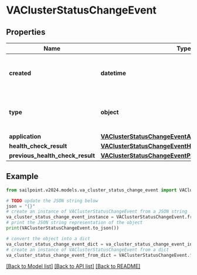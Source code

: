 # VAClusterStatusChangeEvent


## Properties

Name | Type | Description | Notes
------------ | ------------- | ------------- | -------------
**created** | **datetime** | The date and time the status change occurred. | 
**type** | **object** | The type of the object that initiated this event. | 
**application** | [**VAClusterStatusChangeEventApplication**](VAClusterStatusChangeEventApplication.md) |  | 
**health_check_result** | [**VAClusterStatusChangeEventHealthCheckResult**](VAClusterStatusChangeEventHealthCheckResult.md) |  | 
**previous_health_check_result** | [**VAClusterStatusChangeEventPreviousHealthCheckResult**](VAClusterStatusChangeEventPreviousHealthCheckResult.md) |  | 

## Example

```python
from sailpoint.v2024.models.va_cluster_status_change_event import VAClusterStatusChangeEvent

# TODO update the JSON string below
json = "{}"
# create an instance of VAClusterStatusChangeEvent from a JSON string
va_cluster_status_change_event_instance = VAClusterStatusChangeEvent.from_json(json)
# print the JSON string representation of the object
print(VAClusterStatusChangeEvent.to_json())

# convert the object into a dict
va_cluster_status_change_event_dict = va_cluster_status_change_event_instance.to_dict()
# create an instance of VAClusterStatusChangeEvent from a dict
va_cluster_status_change_event_from_dict = VAClusterStatusChangeEvent.from_dict(va_cluster_status_change_event_dict)
```
[[Back to Model list]](../README.md#documentation-for-models) [[Back to API list]](../README.md#documentation-for-api-endpoints) [[Back to README]](../README.md)


